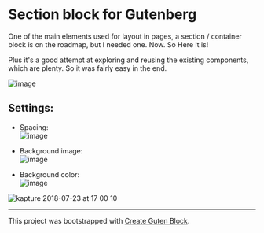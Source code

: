 # Section block for Gutenberg

One of the main elements used for layout in pages, a section / container block is on the roadmap, but I needed one. Now. So Here it is!

Plus it's a good attempt at exploring and reusing the existing components, which are plenty. So it was fairly easy in the end.

![image](https://user-images.githubusercontent.com/11990914/43082713-01607bba-8e95-11e8-9718-36a768e9b7b6.png)

## Settings: 

- Spacing:<br> 
![image](https://user-images.githubusercontent.com/11990914/43082941-968f770e-8e95-11e8-9026-640c0d8d6a76.png)

- Background image:<br>
![image](https://user-images.githubusercontent.com/11990914/43082983-aea4f274-8e95-11e8-8a9e-f5c01e82d1d4.png)

- Background color:<br>
![image](https://user-images.githubusercontent.com/11990914/43083015-c3d1d0e0-8e95-11e8-96bc-341bec6db643.png)


![kapture 2018-07-23 at 17 00 10](https://user-images.githubusercontent.com/11990914/43084938-f581fa3a-8e99-11e8-8dd9-b513d5804929.gif)



----

This project was bootstrapped with [Create Guten Block](https://github.com/ahmadawais/create-guten-block).

